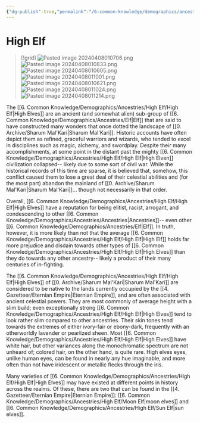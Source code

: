 ```yaml
---
{"dg-publish":true,"permalink":"/6-common-knowledge/demographics/ancestries/high-elf/high-elf/","noteIcon":""}
---
```


# High Elf

>[!grid]
>![Pasted image 20240408010706.png](/img/user/x.%20Assets/Attachments/Pasted%20image%2020240408010706.png)
>![Pasted image 20240408010833.png](/img/user/x.%20Assets/Attachments/Pasted%20image%2020240408010833.png)
>![Pasted image 20240408010605.png](/img/user/x.%20Assets/Attachments/Pasted%20image%2020240408010605.png)
>![Pasted image 20240408011001.png](/img/user/x.%20Assets/Attachments/Pasted%20image%2020240408011001.png)
>![Pasted image 20240408010621.png](/img/user/x.%20Assets/Attachments/Pasted%20image%2020240408010621.png)
>![Pasted image 20240408011024.png](/img/user/x.%20Assets/Attachments/Pasted%20image%2020240408011024.png)
>![Pasted image 20240408011214.png](/img/user/x.%20Assets/Attachments/Pasted%20image%2020240408011214.png)

The [[6. Common Knowledge/Demographics/Ancestries/High Elf/High Elf\|High Elves]] are an ancient (and somewhat alien) sub-group of [[6. Common Knowledge/Demographics/Ancestries/Elf\|Elf]] that are said to have constructed many wonders that once dotted the landscape of [[0. Archive/Sharum Mal'Kari\|Sharum Mal'Kari]]. Historic accounts have often depict them as refined, graceful warriors and wizards, who tended to excel in disciplines such as magic, alchemy, and swordplay. Despite their many accomplishments, at some point in the distant past the mighty [[6. Common Knowledge/Demographics/Ancestries/High Elf/High Elf\|High Elven]] civilization collapsed-- likely due to some sort of civil war. While the historical records of this time are sparse, it is believed that, somehow, this conflict caused them to lose a great deal of their celestial abilities and (for the most part) abandon the mainland of [[0. Archive/Sharum Mal'Kari\|Sharum Mal'Kari]]... though not necessarily in that order. 

Overall, [[6. Common Knowledge/Demographics/Ancestries/High Elf/High Elf\|High Elves]] have a reputation for being elitist, racist, arrogant, and condescending to other [[6. Common Knowledge/Demographics/Ancestries/Ancestries\|Ancestries]]-- even other [[6. Common Knowledge/Demographics/Ancestries/Elf\|Elf]]. In truth, however, it is more likely than not that the average [[6. Common Knowledge/Demographics/Ancestries/High Elf/High Elf\|High Elf]] holds far more prejudice  and disdain towards other types of [[6. Common Knowledge/Demographics/Ancestries/High Elf/High Elf\|High Elves]] than they do towards any other ancestry-- likely a product of their many centuries of in-fighting.

The [[6. Common Knowledge/Demographics/Ancestries/High Elf/High Elf\|High Elves]] of [[0. Archive/Sharum Mal'Kari\|Sharum Mal'Kari]] are considered to be native to the lands currently occupied by the [[4. Gazetteer/Eternian Empire\|Eternian Empire]], and are often associated with ancient celestial powers. They are most commonly of average height with a slim build; even exceptionally strong [[6. Common Knowledge/Demographics/Ancestries/High Elf/High Elf\|High Elves]] tend to look rather slim compared to other ancestries. Their skin tones tend towards the extremes of either ivory-fair or ebony-dark, frequently with an otherworldly lavender or pearlized sheen. Most [[6. Common Knowledge/Demographics/Ancestries/High Elf/High Elf\|High Elves]] have white hair, but other variances along the monochromatic spectrum are not unheard of; colored hair, on the other hand, is quite rare. High elves eyes, unlike human eyes, can be found in nearly any hue imaginable, and more often than not have iridescent or metallic flecks through the iris. 

Many varieties of [[6. Common Knowledge/Demographics/Ancestries/High Elf/High Elf\|High Elves]] may have existed at different points in history across the realms. Of these, there are two that can be found in the [[4. Gazetteer/Eternian Empire\|Eternian Empire]]: [[6. Common Knowledge/Demographics/Ancestries/High Elf/Moon Elf\|moon elves]] and [[6. Common Knowledge/Demographics/Ancestries/High Elf/Sun Elf\|sun elves]].  

